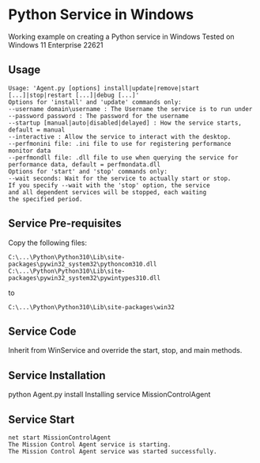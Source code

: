 # Python Service in Windows

Working example on creating a Python service in Windows
Tested on Windows 11 Enterprise 22621

## Usage

```
Usage: 'Agent.py [options] install|update|remove|start [...]|stop|restart [...]|debug [...]'
Options for 'install' and 'update' commands only:
--username domain\username : The Username the service is to run under
--password password : The password for the username
--startup [manual|auto|disabled|delayed] : How the service starts, default = manual
--interactive : Allow the service to interact with the desktop.
--perfmonini file: .ini file to use for registering performance monitor data
--perfmondll file: .dll file to use when querying the service for
performance data, default = perfmondata.dll
Options for 'start' and 'stop' commands only:
--wait seconds: Wait for the service to actually start or stop.
If you specify --wait with the 'stop' option, the service
and all dependent services will be stopped, each waiting
the specified period.
```

## Service Pre-requisites

Copy the following files:

```
C:\...\Python\Python310\Lib\site-packages\pywin32_system32\pythoncom310.dll
C:\...\Python\Python310\Lib\site-packages\pywin32_system32\pywintypes310.dll
```

to

```
C:\...\Python\Python310\Lib\site-packages\win32
```

## Service Code

Inherit from WinService and override the start, stop, and main methods.

## Service Installation

python Agent.py install
Installing service MissionControlAgent

## Service Start

```
net start MissionControlAgent
The Mission Control Agent service is starting.
The Mission Control Agent service was started successfully.
```
